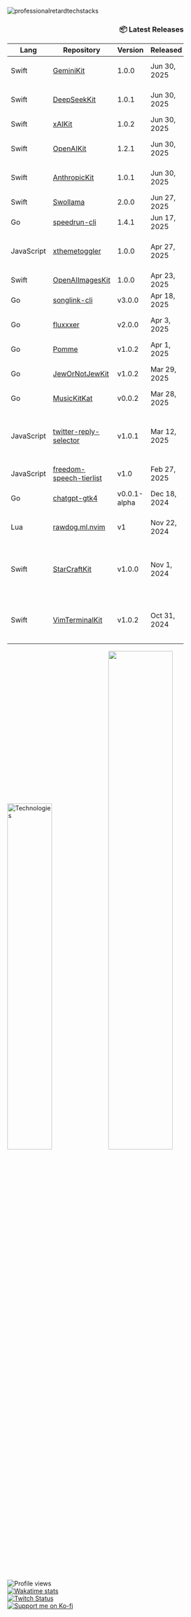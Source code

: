 ![professionalretardtechstacks](https://github.com/user-attachments/assets/108655df-7d5d-43dd-884a-7406a52221d3)






























































<!-- Recent Releases -->
<div style="width: 80%; text-align: right;">
<h3>📦 Latest Releases</h3>
<table style="margin-left: auto;">
<thead>
<tr>
<th>Lang</th>
<th>Repository</th>
<th>Version</th>
<th>Released</th>
<th>Stars</th>
<th>Description</th>
</tr>
</thead>
<tbody>
<tr>
      <td>Swift</td>
      <td><a href="https://github.com/marcusziade/GeminiKit/releases/tag/1.0.0">GeminiKit</a></td>
      <td>1.0.0</td>
      <td>Jun 30, 2025</td>
      <td>⭐ 1</td>
      <td>A comprehensive Swift SDK for the Google Gemini API</td>
    </tr>
<tr>
      <td>Swift</td>
      <td><a href="https://github.com/marcusziade/DeepSeekKit/releases/tag/1.0.1">DeepSeekKit</a></td>
      <td>1.0.1</td>
      <td>Jun 30, 2025</td>
      <td>⭐ 2</td>
      <td>A comprehensive Swift SDK for the DeepSeek API</td>
    </tr>
<tr>
      <td>Swift</td>
      <td><a href="https://github.com/marcusziade/xAIKit/releases/tag/1.0.2">xAIKit</a></td>
      <td>1.0.2</td>
      <td>Jun 30, 2025</td>
      <td>⭐ 1</td>
      <td>A comprehensive Swift SDK for the xAI API</td>
    </tr>
<tr>
      <td>Swift</td>
      <td><a href="https://github.com/marcusziade/OpenAIKit/releases/tag/1.2.1">OpenAIKit</a></td>
      <td>1.2.1</td>
      <td>Jun 30, 2025</td>
      <td>⭐ 8</td>
      <td>A comprehensive Swift SDK for the OpenAI API.</td>
    </tr>
<tr>
      <td>Swift</td>
      <td><a href="https://github.com/marcusziade/AnthropicKit/releases/tag/1.0.1">AnthropicKit</a></td>
      <td>1.0.1</td>
      <td>Jun 30, 2025</td>
      <td>⭐ 1</td>
      <td>A comprehensive Swift SDK for the Anthropic API</td>
    </tr>
<tr>
      <td>Swift</td>
      <td><a href="https://github.com/marcusziade/Swollama/releases/tag/2.0.0">Swollama</a></td>
      <td>2.0.0</td>
      <td>Jun 27, 2025</td>
      <td>⭐ 10</td>
      <td>A comprehensive Swift SDK for Ollama</td>
    </tr>
<tr>
      <td>Go</td>
      <td><a href="https://github.com/marcusziade/speedrun-cli/releases/tag/1.4.1">speedrun-cli</a></td>
      <td>1.4.1</td>
      <td>Jun 17, 2025</td>
      <td>⭐ 0</td>
      <td>CLI client for speedrun.com</td>
    </tr>
<tr>
      <td>JavaScript</td>
      <td><a href="https://github.com/marcusziade/xthemetoggler/releases/tag/1.0.0">xthemetoggler</a></td>
      <td>1.0.0</td>
      <td>Apr 27, 2025</td>
      <td>⭐ 0</td>
      <td> Extension that adds a dedicated button on X.com to quickly access display settings</td>
    </tr>
<tr>
      <td>Swift</td>
      <td><a href="https://github.com/marcusziade/OpenAIImagesKit/releases/tag/1.0.0">OpenAIImagesKit</a></td>
      <td>1.0.0</td>
      <td>Apr 23, 2025</td>
      <td>⭐ 4</td>
      <td>Swift package for OpenAI's Images API</td>
    </tr>
<tr>
      <td>Go</td>
      <td><a href="https://github.com/marcusziade/songlink-cli/releases/tag/v3.0.0">songlink-cli</a></td>
      <td>v3.0.0</td>
      <td>Apr 18, 2025</td>
      <td>⭐ 5</td>
      <td>A Song.Link CLI app written in Go</td>
    </tr>
<tr>
      <td>Go</td>
      <td><a href="https://github.com/marcusziade/fluxxxer/releases/tag/v2.0.0">fluxxxer</a></td>
      <td>v2.0.0</td>
      <td>Apr 3, 2025</td>
      <td>⭐ 0</td>
      <td>a native gtk4 Linux image generator built with Go</td>
    </tr>
<tr>
      <td>Go</td>
      <td><a href="https://github.com/marcusziade/Pomme/releases/tag/v1.0.2">Pomme</a></td>
      <td>v1.0.2</td>
      <td>Apr 1, 2025</td>
      <td>⭐ 0</td>
      <td>App Store Connect CLI tool built with Go.</td>
    </tr>
<tr>
      <td>Go</td>
      <td><a href="https://github.com/marcusziade/JewOrNotJewKit/releases/tag/v1.0.2">JewOrNotJewKit</a></td>
      <td>v1.0.2</td>
      <td>Mar 29, 2025</td>
      <td>⭐ 1</td>
      <td>A Go SDK and database for JewOrNotJew(dot)com</td>
    </tr>
<tr>
      <td>Go</td>
      <td><a href="https://github.com/marcusziade/MusicKitKat/releases/tag/v0.0.2">MusicKitKat</a></td>
      <td>v0.0.2</td>
      <td>Mar 28, 2025</td>
      <td>⭐ 0</td>
      <td>Go SDK for Apple Music (WIP)</td>
    </tr>
<tr>
      <td>JavaScript</td>
      <td><a href="https://github.com/marcusziade/twitter-reply-selector/releases/tag/v1.0.1">twitter-reply-selector</a></td>
      <td>v1.0.1</td>
      <td>Mar 12, 2025</td>
      <td>⭐ 0</td>
      <td>A browser extension that automatically sets reply visibility to "Verified accounts" when composing tweets</td>
    </tr>
<tr>
      <td>JavaScript</td>
      <td><a href="https://github.com/marcusziade/freedom-speech-tierlist/releases/tag/v1.0">freedom-speech-tierlist</a></td>
      <td>v1.0</td>
      <td>Feb 27, 2025</td>
      <td>⭐ 0</td>
      <td></td>
    </tr>
<tr>
      <td>Go</td>
      <td><a href="https://github.com/marcusziade/chatgpt-gtk4/releases/tag/v0.0.1-alpha">chatgpt-gtk4</a></td>
      <td>v0.0.1-alpha</td>
      <td>Dec 18, 2024</td>
      <td>⭐ 0</td>
      <td>Native GTK4 ChatGPT client using the official Go SDK</td>
    </tr>
<tr>
      <td>Lua</td>
      <td><a href="https://github.com/marcusziade/rawdog.ml.nvim/releases/tag/v1">rawdog.ml.nvim</a></td>
      <td>v1</td>
      <td>Nov 22, 2024</td>
      <td>⭐ 0</td>
      <td>my neovim config, btw. for arch and macOS, btw.</td>
    </tr>
<tr>
      <td>Swift</td>
      <td><a href="https://github.com/marcusziade/StarCraftKit/releases/tag/v1.0.0">StarCraftKit</a></td>
      <td>v1.0.0</td>
      <td>Nov 1, 2024</td>
      <td>⭐ 1</td>
      <td>StarCraftKit aims to be the go-to Swift package for developers working with the StarCraft II pro scene.</td>
    </tr>
<tr>
      <td>Swift</td>
      <td><a href="https://github.com/marcusziade/VimTerminalKit/releases/tag/v1.0.2">VimTerminalKit</a></td>
      <td>v1.0.2</td>
      <td>Oct 31, 2024</td>
      <td>⭐ 1</td>
      <td>A Swift package that brings Vim-style navigation to your command-line applications.</td>
    </tr>
</tbody>
</table>
</div>
<!-- End Recent Releases -->


<p align="left">
  <img width="45%" src="https://github-readme-stats.vercel.app/api/top-langs/?username=marcusziade&theme=transparent&hide_border=true&layout=compact&langs_count=10&locale=en&custom_title=Technologies&hide=css,scss,html,HTTP,Pug,Ruby,Javascript,Kotlin,Dockerfile,Shell,PowerShell,Makefile" alt="Technologies" />
  <img width="54%" src="https://github-readme-stats.vercel.app/api?username=marcusziade&hide_border=true&custom_title=Open%20Source&theme=transparent" />
</p>






























































</div>


<div style="display: flex; justify-content: space-between; align-items: flex-start;">
  <div style="width: 35%;">
    <img src="https://komarev.com/ghpvc/?username=marcusziade&label=Profile%20views&color=0e75b6&style=flat" alt="Profile views" /><br>
    <a href="https://wakatime.com/@52d828f5-807b-496a-bfc0-5dbef43c05e5"><img src="https://wakatime.com/badge/user/52d828f5-807b-496a-bfc0-5dbef43c05e5.svg" alt="Wakatime stats" /></a><br>
    <a href="https://www.twitch.tv/guitaripod"><img src="https://img.shields.io/twitch/status/guitaripod?logo=twitchsx&style=for-the-badge&color=0891b2&labelColor=7F00FF&label=TWITCH+STATUS" alt="Twitch Status" /></a><br>
    <a href="https://ko-fi.com/A0A6EOA7C"><img src="https://ko-fi.com/img/githubbutton_sm.svg" alt="Support me on Ko-fi" /></a><br>
  </div>

  
